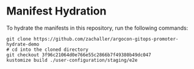 # Manifest Hydration

To hydrate the manifests in this repository, run the following commands:

```shell
git clone https://github.com/zachaller/argocon-gitops-promoter-hydrate-demo
# cd into the cloned directory
git checkout 3f96c21064d0e766e55c2866b7f49380b49dc047
kustomize build ./user-configuration/staging/e2e
```
